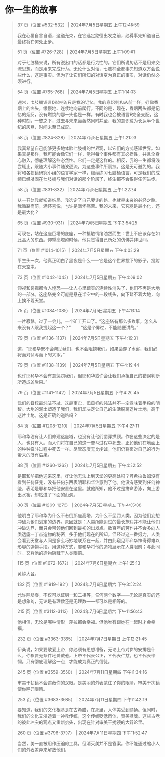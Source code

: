 # 你一生的故事

> 37 页（位置 #532-532） | 2024年7月5日星期五 上午12:48:59
> 
> 我在心里自言自语，这道光束，在它选定路径出发之前，必得事先知道自己最终将在何处止步。

> 51 页（位置 #726-728） | 2024年7月5日星期五 上午1:09:01
> 
> 对于七肢桶来说，所有说出口的话都是行为性的。它们所说的话不是用来交流思想，而是用来完成行为。无论什么对话，七肢桶全都事先知道双方会说些什么，这是事实。但为了让它们所知的对话变为真正的事实，对话仍然必须进行。

> 54 页（位置 #765-768） | 2024年7月5日星期五 上午1:14:33
> 
> 通常，七肢桶语言B影响的只是我的记忆，我的意识则和从前一样，好像香烟上的火头，缓慢地、连续地向前爬行。不同的是，现在，香烟两头都是记忆的烟灰，没有燃烧的那一头也是一样。有时我也会被语言B完全支配，这种时刻，一瞥之下，过去与未来轰轰然同时并至，我的意识成为长达半个世纪的灰烬，时间未至已成灰。

> 58 页（位置 #824-828） | 2024年7月5日星期五 上午1:21:03
> 
> 我真希望自己能够更多地体验七肢桶的世界观，以它们的方式感知世界。如果真是那样，我可能会像它们一样，觉得每个事件都有其必然性，并且全身心融入，彻底理解这些必然性。它们一定是这样的。相反，我的一生都将浅尝辄止，跟随大小事件随波逐流，为这些事件所裹挟。这是无可避免的。我将和各视镜研究小组的语言学家一样，继续练习七肢桶语言，可是我们的成绩已经凝固在七肢桶与我们对话的那个阶段了，终生都不会取得任何进步。

> 58 页（位置 #831-832） | 2024年7月5日星期五 上午1:22:24
> 
> 从一开始我就知道结局，我选定了自己要走的路，也就是未来的必经之路。我循路而前，满怀喜悦，也许是满怀痛苦。我的未来，它究竟是最小化，还是最大化？

> 65 页（位置 #930-931） | 2024年7月5日星期五 下午3:54:25
> 
> 可现在，站在这座巨塔的底座，一种抵触情绪油然而生：世上不应该存在如此高大的东西。仰望高塔的时候，他只觉得自己所处的仿佛并非世间。

> 71 页（位置 #1014-1015） | 2024年7月5日星期五 下午4:03:29
> 
> 平生头一次，他真正明白了黑夜是什么——它是这个世界投下的影子，投射在天空中。

> 73 页（位置 #1042-1043） | 2024年7月5日星期五 下午4:09:02
> 
> 仰视和俯视都令人惶恐——让人心里踏实的连续性消失了，他们不再是大地的一部分。这座塔完全可能是悬在半空中的一段线头，向下踏不着大地，向上挨不着天堂。

> 75 页（位置 #1084-1085） | 2024年7月5日星期五 下午4:13:14
> 
> 一片寂静。过了一会儿，一个矿工开口了。“这座塔有那么多故事，怎么从来没有人跟我提起这一个？”   “这是个罪过，不能随便讲的。”

> 79 页（位置 #1136-1137） | 2024年7月5日星期五 下午4:19:31
> 
> 道，“耶和华既不会帮助我们，也不会阻挠我们。如果凿穿了水窖，我们必将面对倾泻而下的大水。”

> 79 页（位置 #1138-1139） | 2024年7月5日星期五 下午4:19:44
> 
> 也许耶和华不会有意惩罚我们，但耶和华或许会让我们承担自己的错误判断所造成的后果。”

> 79 页（位置 #1141-1142） | 2024年7月5日星期五 下午4:20:45
> 
> 我们的目标最纯洁不过，这是事实，但目标的纯洁并不一定意味着手段的明智。大地的泥土塑造了我们，我们却决定让自己的生活脱离这片土地，高于这片土地。这是正确的道路吗？

> 84 页（位置 #1208-1210） | 2024年7月5日星期五 下午4:27:11
> 
> 耶和华没有让人们修建这座塔，也没有让他们凿穿拱顶。作出这些决定的是人，也只有人。而人们将在自己的这一奋斗过程中死去，正如他们在地面上的种种奋斗过程中死去一样。尽管态度无比虔诚，他们仍将面对自己的行为带来的所有后果。

> 88 页（位置 #1260-1262） | 2024年7月5日星期五 下午4:32:52
> 
> 是耶和华把他送来这里，好让他无法上到天堂的更高处吗？可希拉鲁姆没有看到任何征兆，没有任何东西表明耶和华注意到了他。他没有感受到任何神迹，表明是耶和华把他安置在这里。就他所知，他不过是拼命游泳，向上游出水窖，却钻进了下面的山洞。

> 88 页（位置 #1269-1273） | 2024年7月5日星期五 下午4:35:38
> 
> 他明白了耶和华为什么不击倒那座高塔，为什么不惩罚人类，因为他们妄想冲破为他们划定的边界。原因就是：人类所能迈过的最长旅程并不能让他们冲破边界，而只会带领他们回到最初的出发点。数百年的劳作并不会多向人类透露一丁点造物的秘密，多于他们现在的所知。但经过这一番努力，人类会看到天堂与人间是多么巧妙地联系在一起，并由此窥见耶和华神奇得难以形容的造物手段。用这种方式，耶和华将他的造物展示在人类眼前；与此同时，又将他的造物隐藏于人类眼前。

> 115 页（位置 #1672-1672） | 2024年7月6日星期六 上午1:25:13
> 
> 黄钟大吕。

> 132 页（位置 #1919-1921） | 2024年7月6日星期六 下午3:52:24
> 
> 允许除以零，不仅可以证明一和二相等，任何两个数字——无论是真实的还是想象的，无论是有理数还是无理数——都可以是相等的。

> 215 页（位置 #3112-3113） | 2024年7月6日星期六 下午11:56:43
> 
> 他相信，无论是哪种情形，莎拉都会幸福。但他唯有跟她在一起时才会幸福。

> 232 页（位置 #3363-3365） | 2024年7月7日星期日 上午12:21:45
> 
> 伊桑说，如果要敬爱上帝，你必须有思想准备，无论上帝对你的安排是什么，你都要无条件地爱戴他。上帝不代表公正，不代表仁慈，也不代表怜悯。只有彻底理解这一点，才能成为真正的信徒。

> 245 页（位置 #3559-3560） | 2024年7月11日星期四 下午11:34:16
> 
> 审美干扰镜不会遮蔽你的双眼。是美丽的外表蒙住了你的眼睛，审美干扰镜使你睁开眼睛。

> 253 页（位置 #3683-3685） | 2024年7月11日星期四 下午11:42:19
> 
> 要知道，我们的文化根基是在古希腊，在那里，人体美受到颂扬。但同时，我们的文化又浸透着一神教传统，这个传统贬低肉体，赞美灵魂。这些古老的彼此冲突的观点又重新抬头，出现在针对审美干扰镜的大辩论里。

> 260 页（位置 #3796-3797） | 2024年7月11日星期四 下午11:52:47
> 
> 当然，美一直被用作压迫的工具，但消灭美并不是答案。你不能通过缩小人们的外表差异来解放他们。
